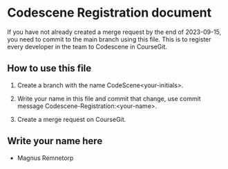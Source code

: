 # Codescene Registration document

If you have not already created a merge request by the end of 2023-09-15, you need to commit to the main branch using this file. This is to register every developer in the team to Codescene in CourseGit.

## How to use this file

1. Create a branch with the name CodeScene\<your-initials\>.

2. Write your name in this file and commit that change, use commit message Codescene-Registration:\<your-name\>.

3. Create a merge request on CourseGit.

## Write your name here
- Magnus Remnetorp
